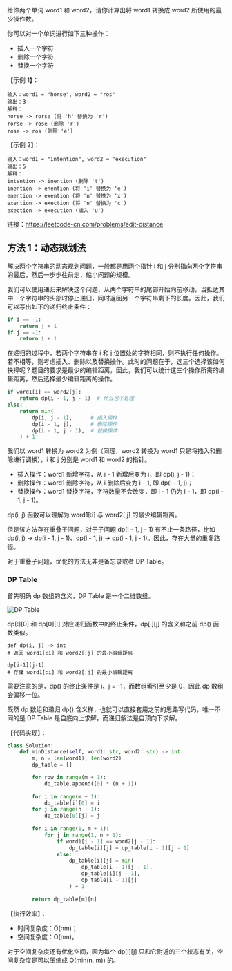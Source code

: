 给你两个单词 word1 和 word2，请你计算出将 word1 转换成 word2 所使用的最少操作数。

你可以对一个单词进行如下三种操作：
- 插入一个字符
- 删除一个字符
- 替换一个字符

【示例 1】：
```
输入：word1 = "horse", word2 = "ros"
输出：3
解释：
horse -> rorse (将 'h' 替换为 'r')
rorse -> rose (删除 'r')
rose -> ros (删除 'e')
```

【示例 2】：
```
输入：word1 = "intention", word2 = "execution"
输出：5
解释：
intention -> inention (删除 't')
inention -> enention (将 'i' 替换为 'e')
enention -> exention (将 'n' 替换为 'x')
exention -> exection (将 'n' 替换为 'c')
exection -> execution (插入 'u')
```

链接：https://leetcode-cn.com/problems/edit-distance

## 方法 1：动态规划法
解决两个字符串的动态规划问题，一般都是用两个指针 i 和 j 分别指向两个字符串的最后，然后一步步往前走，缩小问题的规模。

我们可以使用递归来解决这个问题，从两个字符串的尾部开始向前移动，当抵达其中一个字符串的头部时停止递归，同时返回另一个字符串剩下的长度。因此，我们可以写出如下的递归终止条件：
```python
if i == -1:
    return j + 1
if j == -1:
    return i + 1
```

在递归的过程中，若两个字符串在 i 和 j 位置处的字符相同，则不执行任何操作。若不相等，则考虑插入、删除以及替换操作。此时的问题在于，这三个选择该如何抉择呢？题目的要求是最少的编辑距离，因此，我们可以统计这三个操作所需的编辑距离，然后选择最少编辑距离的操作。
```python
if word1[i] == word2[j]:
    return dp(i - 1, j - 1)  # 什么也不处理
else:
    return min(
        dp(i, j - 1),      # 插入操作
        dp(i - 1, j),      # 删除操作
        dp(i - 1, j - 1),  # 替换操作
    ) + 1
```

我们以 word1 转换为 word2 为例（同理，word2 转换为 word1 只是将插入和删除进行调换），i 和 j 分别是 word1 和 word2 的指针。
- 插入操作：word1 新增字符，从 i - 1 新增后变为 i，即 dp(i, j - 1)；
- 删除操作：word1 删除字符，从 i 删除后变为 i - 1, 即 dp(i - 1, j)；
- 替换操作：word1 替换字符，字符数量不会改变，即 i - 1 仍为 i - 1，即 dp(i - 1, j - 1)。

dp(i, j) 函数可以理解为 word1[:i] 与 word2[:j] 的最少编辑距离。

但是该方法存在重叠子问题，对于子问题 dp(i - 1, j - 1) 有不止一条路径，比如 dp(i, j) -> dp(i - 1, j - 1)、dp(i - 1, j) -> dp(i - 1, j - 1)。因此，存在大量的重复路径。

对于重叠子问题，优化的方法无非是备忘录或者 DP Table。


### DP Table
首先明确 dp 数组的含义，DP Table 是一个二维数组。

![DP Table](https://gblobscdn.gitbook.com/assets%2F-LrtQOWSnDdXhp3kYN4k%2Fsync%2F4519d891e61e27733dfdddee345772e522dc2aaa.jpg?alt=media)

dp[:][0] 和 dp[0][:] 对应递归函数中的终止条件，dp[i][j] 的含义和之前 dp() 函数类似。
```
def dp(i, j) -> int
# 返回 word1[:i] 和 word2[:j] 的最小编辑距离

dp[i-1][j-1]
# 存储 word1[:i] 和 word2[:j] 的最小编辑距离
```

需要注意的是，dp() 的终止条件是 i、j = -1，而数组索引至少是 0，因此 dp 数组会偏移一位。

既然 dp 数组和递归 dp() 含义样，也就可以直接套用之前的思路写代码，唯一不同的是 DP Table 是自底向上求解，而递归解法是自顶向下求解。

【代码实现】：
```python
class Solution:
    def minDistance(self, word1: str, word2: str) -> int:
        m, n = len(word1), len(word2)
        dp_table = []

        for row in range(m + 1):
            dp_table.append([0] * (n + 1))
        
        for i in range(m + 1):
            dp_table[i][0] = i
        for j in range(n + 1):
            dp_table[0][j] = j
        
        for i in range(1, m + 1):
            for j in range(1, n + 1):
                if word1[i - 1] == word2[j - 1]:
                    dp_table[i][j] = dp_table[i - 1][j - 1]
                else:
                    dp_table[i][j] = min(
                        dp_table[i - 1][j - 1],
                        dp_table[i][j - 1],
                        dp_table[i - 1][j]
                    ) + 1
                
        return dp_table[m][n]
```

【执行效率】：
- 时间复杂度：O(nm)；
- 空间复杂度：O(nm)。

对于空间复杂度还有优化空间，因为每个 dp[i][j] 只和它附近的三个状态有关，空间复杂度是可以压缩成 O(min(n, m)) 的。